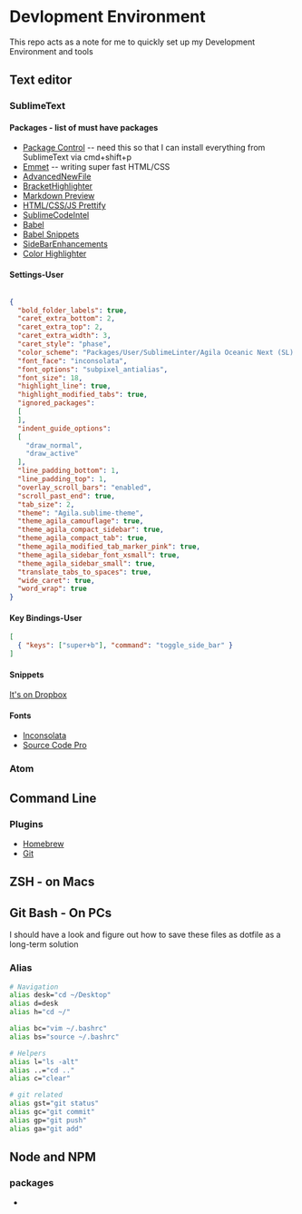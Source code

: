 # Devlopment Environment

This repo acts as a note for me to quickly set up my Development Environment and tools

## Text editor

### SublimeText
#### Packages - list of must have packages
- [Package Control](https://packagecontrol.io/installation) -- need this so that I can install everything from SublimeText via cmd+shift+p
- [Emmet](https://github.com/sergeche/emmet-sublime) -- writing super fast HTML/CSS 
- [AdvancedNewFile](https://github.com/skuroda/Sublime-AdvancedNewFile)
- [BracketHighlighter](https://github.com/facelessuser/BracketHighlighter)
- [Markdown Preview](https://github.com/revolunet/sublimetext-markdown-preview)
- [HTML/CSS/JS Prettify](https://github.com/victorporof/Sublime-HTMLPrettify)
- [SublimeCodeIntel](https://github.com/SublimeCodeIntel/SublimeCodeIntel)
- [Babel](https://github.com/babel/babel-sublime)
- [Babel Snippets](https://github.com/babel/babel-sublime-snippets)
- [SideBarEnhancements](https://github.com/titoBouzout/SideBarEnhancements)
- [Color Highlighter](https://github.com/Monnoroch/ColorHighlighter)

#### Settings-User
```json

{
  "bold_folder_labels": true,
  "caret_extra_bottom": 2,
  "caret_extra_top": 2,
  "caret_extra_width": 3,
  "caret_style": "phase",
  "color_scheme": "Packages/User/SublimeLinter/Agila Oceanic Next (SL).tmTheme",
  "font_face": "inconsolata",
  "font_options": "subpixel_antialias",
  "font_size": 18,
  "highlight_line": true,
  "highlight_modified_tabs": true,
  "ignored_packages":
  [
  ],
  "indent_guide_options":
  [
    "draw_normal",
    "draw_active"
  ],
  "line_padding_bottom": 1,
  "line_padding_top": 1,
  "overlay_scroll_bars": "enabled",
  "scroll_past_end": true,
  "tab_size": 2,
  "theme": "Agila.sublime-theme",
  "theme_agila_camouflage": true,
  "theme_agila_compact_sidebar": true,
  "theme_agila_compact_tab": true,
  "theme_agila_modified_tab_marker_pink": true,
  "theme_agila_sidebar_font_xsmall": true,
  "theme_agila_sidebar_small": true,
  "translate_tabs_to_spaces": true,
  "wide_caret": true,
  "word_wrap": true
}

```

#### Key Bindings-User
```json
[
  { "keys": ["super+b"], "command": "toggle_side_bar" }
]
```

#### Snippets
[It's on Dropbox](http://tinyurl.com/graw7xf)


#### Fonts
- [Inconsolata](http://levien.com/type/myfonts/inconsolata.html) 
- [Source Code Pro](https://github.com/adobe-fonts/source-code-pro)

### Atom



## Command Line
### Plugins
- [Homebrew](http://brew.sh/)
- [Git](https://git-scm.com/book/en/v1/Getting-Started-Installing-Git)

## ZSH - on Macs


## Git Bash - On PCs
I should have a look and figure out how to save these files as dotfile as a long-term solution
### Alias
```bash
# Navigation
alias desk="cd ~/Desktop"
alias d=desk
alias h="cd ~/"

alias bc="vim ~/.bashrc"
alias bs="source ~/.bashrc"

# Helpers
alias l="ls -alt"
alias ..="cd .."
alias c="clear"

# git related
alias gst="git status"
alias gc="git commit"
alias gp="git push"
alias ga="git add"

```

## Node and NPM
### packages
-

